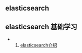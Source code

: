 ## elasticsearch

## elasticsearch 基础学习
* 1. [elasticsearch介绍](./src/geektime/1.elasticsearch的简介.md)